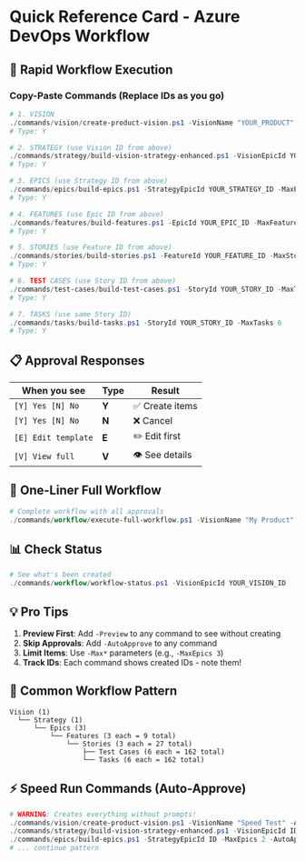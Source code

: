 # Quick Reference Card - Azure DevOps Workflow

## 🚀 Rapid Workflow Execution

### Copy-Paste Commands (Replace IDs as you go)

```powershell
# 1. VISION
./commands/vision/create-product-vision.ps1 -VisionName "YOUR_PRODUCT"
# Type: Y

# 2. STRATEGY (use Vision ID from above)
./commands/strategy/build-vision-strategy-enhanced.ps1 -VisionEpicId YOUR_VISION_ID
# Type: Y

# 3. EPICS (use Strategy ID from above)
./commands/epics/build-epics.ps1 -StrategyEpicId YOUR_STRATEGY_ID -MaxEpics 3
# Type: Y

# 4. FEATURES (use Epic ID from above)
./commands/features/build-features.ps1 -EpicId YOUR_EPIC_ID -MaxFeatures 3
# Type: Y

# 5. STORIES (use Feature ID from above)
./commands/stories/build-stories.ps1 -FeatureId YOUR_FEATURE_ID -MaxStories 3
# Type: Y

# 6. TEST CASES (use Story ID from above)
./commands/test-cases/build-test-cases.ps1 -StoryId YOUR_STORY_ID -MaxTestCases 6
# Type: Y

# 7. TASKS (use same Story ID)
./commands/tasks/build-tasks.ps1 -StoryId YOUR_STORY_ID -MaxTasks 6
# Type: Y
```

## 📋 Approval Responses

| When you see | Type | Result |
|--------------|------|--------|
| `[Y] Yes [N] No` | **Y** | ✅ Create items |
| `[Y] Yes [N] No` | **N** | ❌ Cancel |
| `[E] Edit template` | **E** | ✏️ Edit first |
| `[V] View full` | **V** | 👁️ See details |

## 🎯 One-Liner Full Workflow

```powershell
# Complete workflow with all approvals
./commands/workflow/execute-full-workflow.ps1 -VisionName "My Product" -MaxEpics 2 -MaxFeatures 3 -MaxStories 2
```

## 📊 Check Status

```powershell
# See what's been created
./commands/workflow/workflow-status.ps1 -VisionEpicId YOUR_VISION_ID
```

## 💡 Pro Tips

1. **Preview First**: Add `-Preview` to any command to see without creating
2. **Skip Approvals**: Add `-AutoApprove` to any command
3. **Limit Items**: Use `-Max*` parameters (e.g., `-MaxEpics 3`)
4. **Track IDs**: Each command shows created IDs - note them!

## 🔄 Common Workflow Pattern

```
Vision (1)
  └── Strategy (1)
      └── Epics (3)
          └── Features (3 each = 9 total)
              └── Stories (3 each = 27 total)
                  ├── Test Cases (6 each = 162 total)
                  └── Tasks (6 each = 162 total)
```

## ⚡ Speed Run Commands (Auto-Approve)

```powershell
# WARNING: Creates everything without prompts!
./commands/vision/create-product-vision.ps1 -VisionName "Speed Test" -AutoApprove
./commands/strategy/build-vision-strategy-enhanced.ps1 -VisionEpicId ID -AutoApprove
./commands/epics/build-epics.ps1 -StrategyEpicId ID -MaxEpics 2 -AutoApprove
# ... continue pattern
```